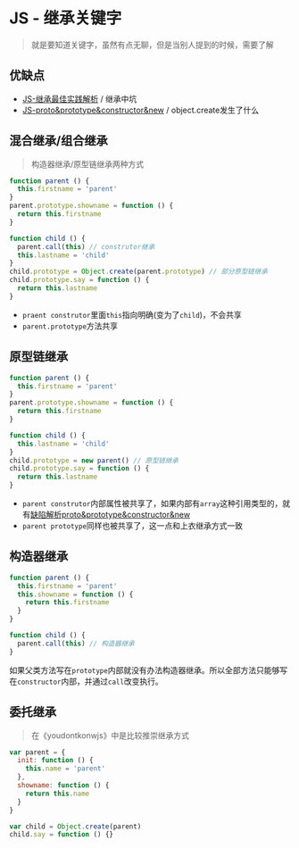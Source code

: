 # JS - 继承关键字
> 就是要知道关键字，虽然有点无聊，但是当别人提到的时候，需要了解

## 优缺点

* [JS-继承最佳实践解析](https://github.com/JiangWeixian/JS-Tips/blob/master/docs/Grammar/JS-%E7%BB%A7%E6%89%BF%E4%BB%A5%E5%8F%8A%E7%B1%BB-%E6%9C%80%E4%BD%B3%E5%AE%9E%E8%B7%B5%E8%A7%A3%E6%9E%90.md) / 继承中坑
* [JS-proto&prototype&constructor&new](https://github.com/JiangWeixian/JS-Tips/blob/master/docs/Grammar/JS-__proto__%26%26prototype%26%26new.md) / object.create发生了什么

## 混合继承/组合继承

> 构造器继承/原型链继承两种方式

```JavaScript
function parent () {
  this.firstname = 'parent'
}
parent.prototype.showname = function () {
  return this.firstname
}

function child () {
  parent.call(this) // construtor继承
  this.lastname = 'child'
}
child.prototype = Object.create(parent.prototype) // 部分原型链继承
child.prototype.say = function () {
  return this.lastname
}
```

* `praent construtor`里面`this`指向明确(变为了`child`)，不会共享
* `parent.prototype`方法共享

## 原型链继承

```JavaScript
function parent () {
  this.firstname = 'parent'
}
parent.prototype.showname = function () {
  return this.firstname
}

function child () {
  this.lastname = 'child'
}
child.prototype = new parent() // 原型链继承
child.prototype.say = function () {
  return this.lastname
}
```

* `parent construtor`内部属性被共享了，如果内部有`array`这种引用类型的，就有[缺陷解析proto&prototype&constructor&new](https://github.com/JiangWeixian/JS-Tips/blob/master/docs/Grammar/JS-__proto__%26%26prototype%26%26new.md)
* `parent prototype`同样也被共享了，这一点和上衣继承方式一致

## 构造器继承

```JavaScript
function parent () {
  this.firstname = 'parent'
  this.showname = function () {
    return this.firstname
  }
}

function child () {
  parent.call(this) // 构造器继承
}
```

如果父类方法写在`prototype`内部就没有办法构造器继承。所以全部方法只能够写在`constructor`内部，并通过`call`改变执行。

## 委托继承

> 在《youdontkonwjs》中是比较推崇继承方式

```JavaScript
var parent = {
  init: function () {
    this.name = 'parent'
  },
  showname: function () {
    return this.name
  }
}

var child = Object.create(parent)
child.say = function () {}
```










